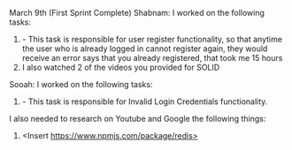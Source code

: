 March 9th (First Sprint Complete)
Shabnam:
I worked on the following tasks:
1. <Regiser Error> - This task is responsible for user register functionality, so that anytime the user who is already logged in cannot register again, they would receive an error says that you already registered, that took me 15 hours
2. I also watched 2 of the videos you provided for SOLID




Sooah:
I worked on the following tasks:

1. <login error> - This task is responsible for Invalid Login Credentials functionality.


I also needed to research on Youtube and Google the following things:

1. <Insert https://www.npmjs.com/package/redis>
